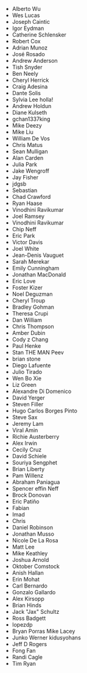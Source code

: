 ﻿* Alberto Wu
* Wes Lucas
* Joseph Caintic
* Igor Eydman
* Catherine Schlensker 
* Robert Cox
* Adrian Munoz
* José Rosado
* Andrew Anderson
* Tish Snyder
* Ben Neely
* Cheryl Herrick
* Craig Adesina
* Dante Solis
* Sylvia Lee holla!
* Andrew Holdun
* Diane Kulseth
* gchan1337king
* Mike Deezy
* Mike Liu
* William De Vos
* Chris Matus
* Sean Mulligan
* Alan Carden
* Julia Park
* Jake Wengroff
* Jay Fisher
* jdgsb
* Sebastian
* Chad Crawford
* Ryan Haase
* Vinodhini Ravikumar
* Joel Ramsey
* Vinodhini Ravikumar
* Chip Neff
* Eric Park
* Victor Davis
* Joel White
* Jean-Denis Vauguet
* Sarah Merekar
* Emily Cunningham
* Jonathan MacDonald
* Eric Love
* Foster Kizer
* Noel Deguzman
* Cheryl Troup
* Bradley Gohman
* Theresa Crupi
* Dan William
* Chris Thompson
* Amber Dubin
* Cody z Chang
* Paul Henke
* Stan THE MAN Peev
* brian stone
* Diego Lafuente
* Julio Tirado
* Wen Bo Xie
* Liz Green
* Alexandre Di Domenico
* David Yerger
* Steven Filler
* Hugo Carlos Borges Pinto
* Steve Sax
* Jeremy Lam
* Viral Amin
* Richie Austerberry
* Alex Irwin
* Cecily Cruz
* David Schiele
* Souriya Sengphet
* Brian Liberty
* Pam Willenz
* Abraham Paniagua
* Spencer effin Neff
* Brock Donovan
* Eric Patiño
* Fabian
* Imad
* Chris
* Daniel Robinson
* Jonathan Musso
* Nicole De La Rosa
* Matt Lee
* Mike Keathley
* Joshua Arnold
* Oktober Comstock
* Anish Hallan
* Erin Mohat
* Carl Bernardo
* Gonzalo Gallardo
* Alex Kirsopp
* Brian Hinds
* Jack "Jax" Schultz
* Ross Badgett
* lopezdp
* Bryan Porras
Mike Lacey
* Junko Werner
kidusyohans
* Jeff D Rogers
* Fong Fan
* Randi Cagle
* Tim Ryan
